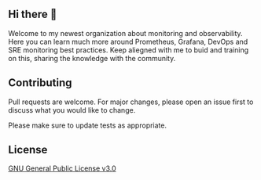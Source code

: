 ## Hi there 👋

Welcome to my newest organization about monitoring and observability. Here you can learn much more around Prometheus, Grafana, DevOps and SRE monitoring best practices. Keep aliegned with me to buid and training on this, sharing the knowledge with the community.

## Contributing
Pull requests are welcome. For major changes, please open an issue first to discuss what you would like to change.

Please make sure to update tests as appropriate.

## License
[GNU General Public License v3.0](https://github.com/monitoring-tutorials/prometheus-focused/blob/main/LICENSE)
